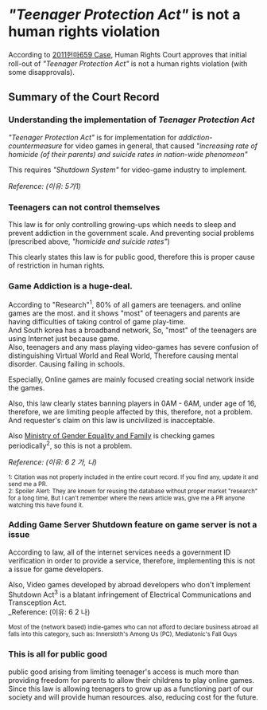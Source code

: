 
# *"Teenager Protection Act"* is not a human rights violation
According to [2011헌마659 Case](http://search.ccourt.go.kr/ths/pr/ths_pr0101_P1.do?seq=0&cname=&eventNum=33279&eventNo=2011%ED%97%8C%EB%A7%88659&pubFlag=0&cId=010200&selectFont=), Human Rights Court approves that initial roll-out of *"Teenager Protection Act"* is not a human rights violation (with some disapprovals). 

## Summary of the Court Record
  
### Understanding the implementation of *Teenager Protection Act* 
*"Teenager Protection Act"* is for implementation for *addiction-countermeasure* for video games in general, that caused *"increasing rate of homicide (of their parents) and suicide rates in nation-wide phenomeon"*  

This requires *"Shutdown System"* for video-game industry to implement.  

_Reference: (이유: 5가1)_

### Teenagers can not control themselves
This law is for only controlling growing-ups which needs to sleep and prevent addiction in the government scale. And preventing social problems (prescribed above, *"homicide and suicide rates"*) 
  
This clearly states this law is for public good, therefore this is proper cause of restriction in human rights.

### Game Addiction is a huge-deal.
According to "Research"<sup>1</sup>, 80% of all gamers are teenagers. and online games are the most. and it shows "most" of teenagers and parents are having difficulties of taking control of game play-time.  
And South korea has a broadband network, So, "most" of the teenagers are using Internet just because game.  
Also, teenagers and any mass playing video-games has severe confusion of distinguishing Virtual World and Real World, Therefore causing mental disorder. Causing failing in schools.  

Especially, Online games are mainly focused creating social network inside the games.  

Also, this law clearly states banning players in 0AM - 6AM, under age of 16, therefore, we are limiting people affected by this, therefore, not a problem. And requester's claim on this law is uncivilized is inacceptable.  

Also [Ministry of Gender Equality and Family](https://mogef.go.kr) is checking games periodically<sup>2</sup>, so this is not a problem.  

_Reference: (이유: 6 2 가, 나)_

<sup>1: Citation was not properly included in the entire court record. If you find any, update it and send me a PR.</sup>  
<sup>2: Spoiler Alert: They are known for reusing the database without proper market "research" for a long time, But I can't remember where the news article was, give me a PR anyone watching this have found it.</sup>

### Adding Game Server Shutdown feature on game server is not a issue

According to law, all of the internet services needs a government ID verification in order to provide a service, therefore, implementing this is not a issue for game developers.

Also, Video games developed by abroad developers who don't implement Shutdown Act<sup>3</sup> is a blatant infringement of Electrical Communications and Transception Act.    
_Reference: (이유: 6 2 나)

<sup>Most of the (network based) indie-games who can not afford to declare business abroad all falls into this category, such as: Innersloth's Among Us (PC), Mediatonic's Fall Guys</sup>


### This is all for public good
public good arising from limiting teenager's access is much more than providing freedom for parents to allow their childrens to play online games.  
Since this law is allowing teenagers to grow up as a functioning part of our society and will provide human resources. also, reducing cost for the future.

